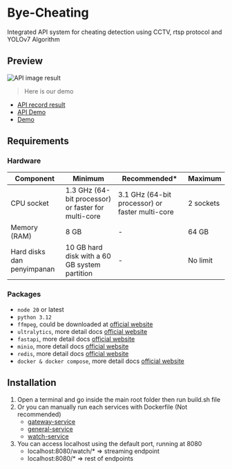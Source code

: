 # Bye-Cheating

Integrated API system for cheating detection using CCTV, rtsp protocol and YOLOv7 Algorithm

## Preview

![API image result](media/thumbnail.jpeg)

> Here is our demo

- [API record result](media/record.mp4)
- [API Demo](https://youtu.be/b1nFwKaM9lg)
- [Demo](https://youtu.be/Jt4vekrCvrE)

## Requirements

### Hardware

| Component                  | Minimum                                             | Recommended\*                                   | Maximum   |
| -------------------------- | --------------------------------------------------- | ----------------------------------------------- | --------- |
| CPU socket                 | 1.3 GHz (64-bit processor) or faster for multi-core | 3.1 GHz (64-bit processor) or faster multi-core | 2 sockets |
| Memory (RAM)               | 8 GB                                                | -                                               | 64 GB     |
| Hard disks dan penyimpanan | 10 GB hard disk with a 60 GB system partition       | -                                               | No limit  |

### Packages

- `node 20` or latest
- `python 3.12`
- `ffmpeg`, could be downloaded at [official website](https://www.ffmpeg.org/download.html)
- `ultralytics`, more detail docs [official website](https://docs.ultralytics.com/models/yolov7/)
- `fastapi`, more detail docs [official website](https://fastapi.tiangolo.com/)
- `minio`, more detail docs [official website](https://min.io/)
- `redis`, more detail docs [official website](https://redis.io/)
- `docker & docker compose`, more detail docs [official website](https://www.docker.com/)

## Installation

1. Open a terminal and go inside the main root folder then run build.sh file
2. Or you can manually run each services with Dockerfile (Not recommended)
   - [gateway-service](./gateway/)
   - [general-service](./general/)
   - [watch-service](./watch/)
3. You can access localhost using the default port, running at 8080
   - localhost:8080/watch/\* => streaming endpoint
   - localhost:8080/\* => rest of endpoints
